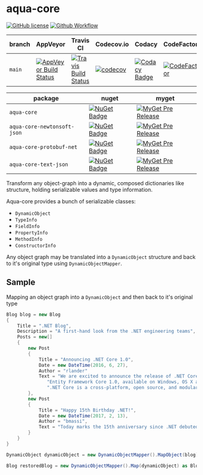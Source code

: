 # aqua-core

[![GitHub license][lic-badge]][lic-link]
[![Github Workflow][pub-badge]][pub-link]

| branch | AppVeyor                         | Travis CI                      | Codecov.io         | Codacy                  | CodeFactor             |
| ---    | ---                              | ---                            | ---                | ---                     | ---                    |
| `main` | [![AppVeyor Build Status][1]][2] | [![Travis Build Status][3]][4] | [![codecov][5]][6] | [![Codacy Badge][7]][8] | [![CodeFactor][9]][10] |

| package                     | nuget                    | myget                          |
| ---                         | ---                      | ---                            |
| `aqua-core`                 | [![NuGet Badge][13]][14] | [![MyGet Pre Release][15]][16] |
| `aqua-core-newtonsoft-json` | [![NuGet Badge][17]][18] | [![MyGet Pre Release][19]][20] |
| `aqua-core-protobuf-net`    | [![NuGet Badge][21]][22] | [![MyGet Pre Release][23]][24] |
| `aqua-core-text-json`       | [![NuGet Badge][25]][26] | [![MyGet Pre Release][27]][28] |

Transform any object-graph into a dynamic, composed dictionaries like structure, holding serializable values and type information.

Aqua-core provides a bunch of serializable classes:

- `DynamicObject`
- `TypeInfo`
- `FieldInfo`
- `PropertyInfo`
- `MethodInfo`
- `ConstructorInfo`

Any object graph may be translated into a `DynamicObject` structure and back to it's original type using `DynamicObjectMapper`.

## Sample

Mapping an object graph into a `DynamicObject` and then back to it's original type

```C#
Blog blog = new Blog
{
    Title = ".NET Blog",
    Description = "A first-hand look from the .NET engineering teams",
    Posts = new[]
    {
        new Post
        {
            Title = "Announcing .NET Core 1.0",
            Date = new DateTime(2016, 6, 27),
            Author = "rlander"
            Text = "We are excited to announce the release of .NET Core 1.0, ASP.NET Core 1.0 and " +
               "Entity Framework Core 1.0, available on Windows, OS X and Linux! " +
               ".NET Core is a cross-platform, open source, and modular .NET platform [...]",
        },
        new Post
        {
            Title = "Happy 15th Birthday .NET!",
            Date = new DateTime(2017, 2, 13),
            Author = "bmassi",
            Text = "Today marks the 15th anniversary since .NET debuted to the world [...]",
        }
    }
}

DynamicObject dynamicObject = new DynamicObjectMapper().MapObject(blog);

Blog restoredBlog = new DynamicObjectMapper().Map(dynamicObject) as Blog;
```

[1]: https://ci.appveyor.com/api/projects/status/98rc3yav530hlw1c/branch/main?svg=true
[2]: https://ci.appveyor.com/project/6bee/aqua-core

[3]: https://api.travis-ci.com/6bee/aqua-core.svg?branch=main
[4]: https://travis-ci.com/github/6bee/aqua-core?branch=main

[5]: https://codecov.io/gh/6bee/aqua-core/branch/main/graph/badge.svg
[6]: https://codecov.io/gh/6bee/aqua-core

[7]: https://app.codacy.com/project/badge/Grade/b6c426b5f19140d8a793f06d73984005
[8]: https://app.codacy.com/gh/6bee/aqua-core/dashboard

[9]: https://www.codefactor.io/repository/github/6bee/aqua-core/badge
[10]: https://www.codefactor.io/repository/github/6bee/aqua-core

[13]: https://buildstats.info/nuget/aqua-core
[14]: https://www.nuget.org/packages/aqua-core
[15]: https://img.shields.io/myget/aqua/vpre/aqua-core.svg?style=flat-square&label=myget
[16]: https://www.myget.org/feed/aqua/package/nuget/aqua-core

[17]: https://buildstats.info/nuget/aqua-core-newtonsoft-json
[18]: https://www.nuget.org/packages/aqua-core-newtonsoft-json
[19]: https://img.shields.io/myget/aqua/vpre/aqua-core-newtonsoft-json.svg?style=flat-square&label=myget
[20]: https://www.myget.org/feed/aqua/package/nuget/aqua-core-newtonsoft-json

[21]: https://buildstats.info/nuget/aqua-core-protobuf-net
[22]: https://www.nuget.org/packages/aqua-core-protobuf-net
[23]: https://img.shields.io/myget/aqua/vpre/aqua-core-protobuf-net.svg?style=flat-square&label=myget
[24]: https://www.myget.org/feed/aqua/package/nuget/aqua-core-protobuf-net

[25]: https://buildstats.info/nuget/aqua-core-text-json
[26]: https://www.nuget.org/packages/aqua-core-text-json
[27]: https://img.shields.io/myget/aqua/vpre/aqua-core-text-json.svg?style=flat-square&label=myget
[28]: https://www.myget.org/feed/aqua/package/nuget/aqua-core-text-json

[lic-badge]: https://img.shields.io/github/license/6bee/aqua-core.svg
[lic-link]: https://github.com/6bee/aqua-core/blob/main/license.txt

[pub-badge]: https://github.com/6bee/aqua-core/actions/workflows/publish.yml/badge.svg
[pub-link]: https://github.com/6bee/aqua-core/actions/workflows/publish.yml
